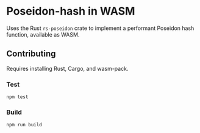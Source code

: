 # Poseidon-hash in WASM

Uses the Rust `rs-poseidon` crate to implement a performant Poseidon hash
function, available as WASM.

## Contributing

Requires installing Rust, Cargo, and wasm-pack.

### Test

```
npm test
```

### Build

```
npm run build
```
